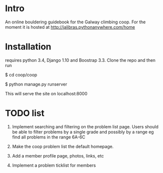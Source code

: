 # Intro

An online bouldering guidebook for the Galway climbing coop. For the moment 
it is hosted at http://jalibras.pythonanywhere.com/home


# Installation


requires python 3.4, Django 1.10 and Boostrap 3.3. Clone the repo and 
then run 

$ cd coop/coop

$ python manage.py runserver 

This will serve the site on localhost:8000

# TODO list

1. Implement searching and filtering on the problem list page. 
Users should be able to filter problems by a single grade and 
possibly by a range eg find all problems in the range 6A-6C

2. Make the coop problem list the default homepage. 

3. Add a member profile page, photos, links, etc

4. Implement a problem ticklist for members

 
